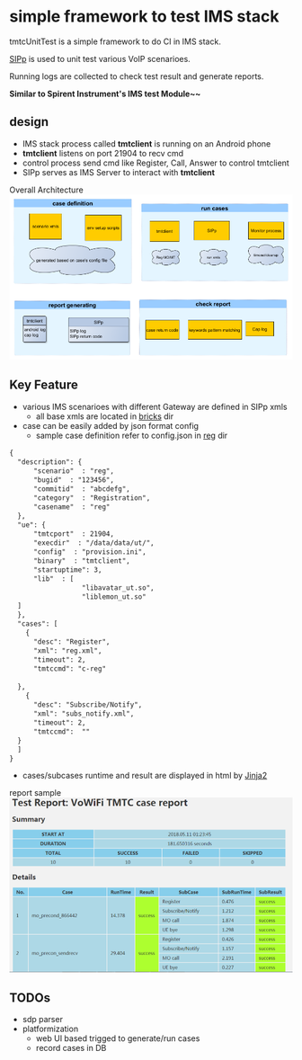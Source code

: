 
#  simple framework to test IMS stack
tmtcUnitTest is a simple framework to do CI in IMS stack.

[SIPp](http://sipp.sourceforge.net/) is used to unit test various VoIP scenarioes.

Running logs are collected to check test result and generate reports. 

**Similar to Spirent Instrument's IMS test Module~~**
## design
- IMS stack process called **tmtclient**  is running on an Android phone
- **tmtclient** listens on port 21904 to recv cmd
- control process send cmd like Register, Call, Answer to control tmtclient
- SIPp serves as IMS Server to interact with **tmtclient**

Overall  Architecture 
![tmtc_arch](/sample/tmtc_ut_framework.png)
## Key Feature
- various IMS scenarioes with different Gateway are defined in SIPp xmls 
	- all base xmls are located in [bricks](/cases/bricks) dir
- case can be easily added by json format config
	-  sample case definition  refer to config.json in [reg](cases/reg) dir
```
{  
  "description": {  
      "scenario"  : "reg",  
      "bugid"  : "123456",  
      "commitid"  : "abcdefg",  
      "category"  : "Registration",  
      "casename"  : "reg"  
  },  
  "ue": {  
      "tmtcport"  : 21904,  
      "execdir"  : "/data/data/ut/",  
      "config"  : "provision.ini",  
      "binary"  : "tmtclient",  
      "startuptime": 3,  
      "lib"  : [  
                  "libavatar_ut.so",  
                  "liblemon_ut.so"  
  ]   
  },    
  "cases": [  
    {  
      "desc": "Register",  
      "xml": "reg.xml",  
      "timeout": 2,  
      "tmtccmd": "c-reg"  
  
  },  
    {  
      "desc": "Subscribe/Notify",  
      "xml": "subs_notify.xml",  
      "timeout": 2,  
      "tmtccmd":  ""  
  }  
  ]    
}
```
- cases/subcases runtime and result are displayed in html by [Jinja2](http://jinja.pocoo.org/)

report sample
![report](/sample/tmtc_report.png)

## TODOs
- sdp parser
- platformization
	-  web UI based trigged to generate/run cases
	- record cases in DB



